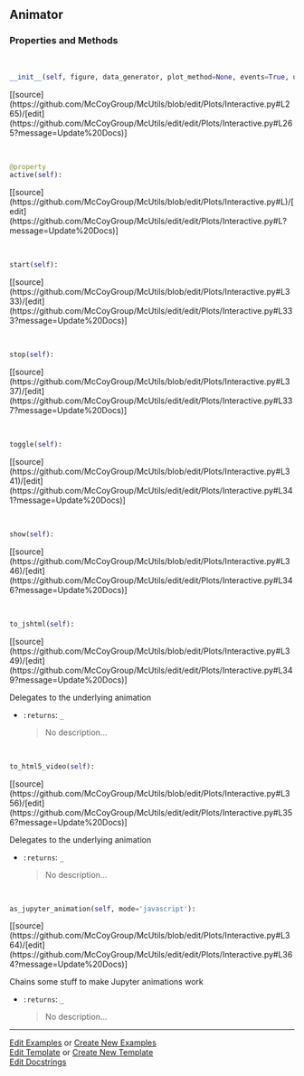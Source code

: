 ## <a id="McUtils.Plots.Interactive.Animator">Animator</a>


### Properties and Methods
<a id="McUtils.Plots.Interactive.Animator.__init__" class="docs-object-method">&nbsp;</a> 
```python
__init__(self, figure, data_generator, plot_method=None, events=True, update=False, **anim_ops): 
```
<div class="docs-source-link" markdown="1">
[[source](https://github.com/McCoyGroup/McUtils/blob/edit/Plots/Interactive.py#L265)/[edit](https://github.com/McCoyGroup/McUtils/edit/edit/Plots/Interactive.py#L265?message=Update%20Docs)]
</div>

<a id="McUtils.Plots.Interactive.Animator.active" class="docs-object-method">&nbsp;</a> 
```python
@property
active(self): 
```
<div class="docs-source-link" markdown="1">
[[source](https://github.com/McCoyGroup/McUtils/blob/edit/Plots/Interactive.py#L)/[edit](https://github.com/McCoyGroup/McUtils/edit/edit/Plots/Interactive.py#L?message=Update%20Docs)]
</div>

<a id="McUtils.Plots.Interactive.Animator.start" class="docs-object-method">&nbsp;</a> 
```python
start(self): 
```
<div class="docs-source-link" markdown="1">
[[source](https://github.com/McCoyGroup/McUtils/blob/edit/Plots/Interactive.py#L333)/[edit](https://github.com/McCoyGroup/McUtils/edit/edit/Plots/Interactive.py#L333?message=Update%20Docs)]
</div>

<a id="McUtils.Plots.Interactive.Animator.stop" class="docs-object-method">&nbsp;</a> 
```python
stop(self): 
```
<div class="docs-source-link" markdown="1">
[[source](https://github.com/McCoyGroup/McUtils/blob/edit/Plots/Interactive.py#L337)/[edit](https://github.com/McCoyGroup/McUtils/edit/edit/Plots/Interactive.py#L337?message=Update%20Docs)]
</div>

<a id="McUtils.Plots.Interactive.Animator.toggle" class="docs-object-method">&nbsp;</a> 
```python
toggle(self): 
```
<div class="docs-source-link" markdown="1">
[[source](https://github.com/McCoyGroup/McUtils/blob/edit/Plots/Interactive.py#L341)/[edit](https://github.com/McCoyGroup/McUtils/edit/edit/Plots/Interactive.py#L341?message=Update%20Docs)]
</div>

<a id="McUtils.Plots.Interactive.Animator.show" class="docs-object-method">&nbsp;</a> 
```python
show(self): 
```
<div class="docs-source-link" markdown="1">
[[source](https://github.com/McCoyGroup/McUtils/blob/edit/Plots/Interactive.py#L346)/[edit](https://github.com/McCoyGroup/McUtils/edit/edit/Plots/Interactive.py#L346?message=Update%20Docs)]
</div>

<a id="McUtils.Plots.Interactive.Animator.to_jshtml" class="docs-object-method">&nbsp;</a> 
```python
to_jshtml(self): 
```
<div class="docs-source-link" markdown="1">
[[source](https://github.com/McCoyGroup/McUtils/blob/edit/Plots/Interactive.py#L349)/[edit](https://github.com/McCoyGroup/McUtils/edit/edit/Plots/Interactive.py#L349?message=Update%20Docs)]
</div>

Delegates to the underlying animation
- `:returns`: `_`
    >No description...

<a id="McUtils.Plots.Interactive.Animator.to_html5_video" class="docs-object-method">&nbsp;</a> 
```python
to_html5_video(self): 
```
<div class="docs-source-link" markdown="1">
[[source](https://github.com/McCoyGroup/McUtils/blob/edit/Plots/Interactive.py#L356)/[edit](https://github.com/McCoyGroup/McUtils/edit/edit/Plots/Interactive.py#L356?message=Update%20Docs)]
</div>

Delegates to the underlying animation
- `:returns`: `_`
    >No description...

<a id="McUtils.Plots.Interactive.Animator.as_jupyter_animation" class="docs-object-method">&nbsp;</a> 
```python
as_jupyter_animation(self, mode='javascript'): 
```
<div class="docs-source-link" markdown="1">
[[source](https://github.com/McCoyGroup/McUtils/blob/edit/Plots/Interactive.py#L364)/[edit](https://github.com/McCoyGroup/McUtils/edit/edit/Plots/Interactive.py#L364?message=Update%20Docs)]
</div>

Chains some stuff to make Jupyter animations work
- `:returns`: `_`
    >No description...





___

[Edit Examples](https://github.com/McCoyGroup/McUtils/edit/edit/ci/examples/McUtils/Plots/Interactive/Animator.md) or 
[Create New Examples](https://github.com/McCoyGroup/McUtils/new/edit/?filename=ci/examples/McUtils/Plots/Interactive/Animator.md) <br/>
[Edit Template](https://github.com/McCoyGroup/McUtils/edit/edit/ci/docs/McUtils/Plots/Interactive/Animator.md) or 
[Create New Template](https://github.com/McCoyGroup/McUtils/new/edit/?filename=ci/docs/templates/McUtils/Plots/Interactive/Animator.md) <br/>
[Edit Docstrings](https://github.com/McCoyGroup/McUtils/edit/edit/McUtils/Plots/Interactive.py?message=Update%20Docs)